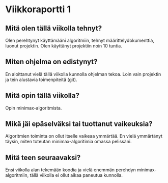 # Viikkoraportti 1

## Mitä olen tällä viikolla tehnyt?

Olen perehtynyt käyttämääni algoritmiin, tehnyt määrittelydokumenttia, luonut projektin. Olen käyttänyt projektiin noin 10 tuntia.

## Miten ohjelma on edistynyt?

En aloittanut vielä tällä viikolla kunnolla ohjelman tekoa. Loin vain projektin ja tein alustavia toimenpiteitä (git). 

## Mitä opin tällä viikolla?

Opin minimax-algoritmista.

## Mikä jäi epäselväksi tai tuottanut vaikeuksia?

Algoritmien toiminta on ollut itselle vaikeaa ymmärtää. En vielä ymmärtänyt täysin, miten toteutan minimax-algoritimia omassa pelissäni. 

## Mitä teen seuraavaksi?

Ensi viikolla alan tekemään koodia ja vielä enemmän perehdyn minimax-algoritmiin, tällä viikolla ei ollut aikaa paneutua kunnolla.
